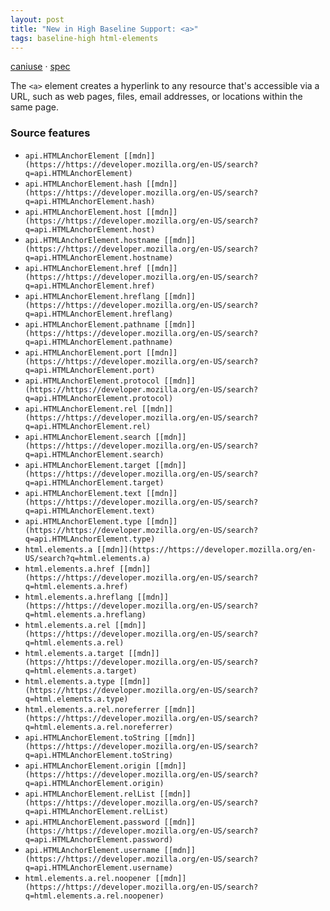 ```yaml
---
layout: post
title: "New in High Baseline Support: <a>"
tags: baseline-high html-elements
---
```


[caniuse](https://caniuse.com/?search=a) · [spec](https://html.spec.whatwg.org/multipage/text-level-semantics.html#the-a-element)

The `<a>` element creates a hyperlink to any resource that's accessible via a URL, such as web pages, files, email addresses, or locations within the same page.

### Source features

- ``api.HTMLAnchorElement [[mdn]](https://https://developer.mozilla.org/en-US/search?q=api.HTMLAnchorElement)``
- ``api.HTMLAnchorElement.hash [[mdn]](https://https://developer.mozilla.org/en-US/search?q=api.HTMLAnchorElement.hash)``
- ``api.HTMLAnchorElement.host [[mdn]](https://https://developer.mozilla.org/en-US/search?q=api.HTMLAnchorElement.host)``
- ``api.HTMLAnchorElement.hostname [[mdn]](https://https://developer.mozilla.org/en-US/search?q=api.HTMLAnchorElement.hostname)``
- ``api.HTMLAnchorElement.href [[mdn]](https://https://developer.mozilla.org/en-US/search?q=api.HTMLAnchorElement.href)``
- ``api.HTMLAnchorElement.hreflang [[mdn]](https://https://developer.mozilla.org/en-US/search?q=api.HTMLAnchorElement.hreflang)``
- ``api.HTMLAnchorElement.pathname [[mdn]](https://https://developer.mozilla.org/en-US/search?q=api.HTMLAnchorElement.pathname)``
- ``api.HTMLAnchorElement.port [[mdn]](https://https://developer.mozilla.org/en-US/search?q=api.HTMLAnchorElement.port)``
- ``api.HTMLAnchorElement.protocol [[mdn]](https://https://developer.mozilla.org/en-US/search?q=api.HTMLAnchorElement.protocol)``
- ``api.HTMLAnchorElement.rel [[mdn]](https://https://developer.mozilla.org/en-US/search?q=api.HTMLAnchorElement.rel)``
- ``api.HTMLAnchorElement.search [[mdn]](https://https://developer.mozilla.org/en-US/search?q=api.HTMLAnchorElement.search)``
- ``api.HTMLAnchorElement.target [[mdn]](https://https://developer.mozilla.org/en-US/search?q=api.HTMLAnchorElement.target)``
- ``api.HTMLAnchorElement.text [[mdn]](https://https://developer.mozilla.org/en-US/search?q=api.HTMLAnchorElement.text)``
- ``api.HTMLAnchorElement.type [[mdn]](https://https://developer.mozilla.org/en-US/search?q=api.HTMLAnchorElement.type)``
- ``html.elements.a [[mdn]](https://https://developer.mozilla.org/en-US/search?q=html.elements.a)``
- ``html.elements.a.href [[mdn]](https://https://developer.mozilla.org/en-US/search?q=html.elements.a.href)``
- ``html.elements.a.hreflang [[mdn]](https://https://developer.mozilla.org/en-US/search?q=html.elements.a.hreflang)``
- ``html.elements.a.rel [[mdn]](https://https://developer.mozilla.org/en-US/search?q=html.elements.a.rel)``
- ``html.elements.a.target [[mdn]](https://https://developer.mozilla.org/en-US/search?q=html.elements.a.target)``
- ``html.elements.a.type [[mdn]](https://https://developer.mozilla.org/en-US/search?q=html.elements.a.type)``
- ``html.elements.a.rel.noreferrer [[mdn]](https://https://developer.mozilla.org/en-US/search?q=html.elements.a.rel.noreferrer)``
- ``api.HTMLAnchorElement.toString [[mdn]](https://https://developer.mozilla.org/en-US/search?q=api.HTMLAnchorElement.toString)``
- ``api.HTMLAnchorElement.origin [[mdn]](https://https://developer.mozilla.org/en-US/search?q=api.HTMLAnchorElement.origin)``
- ``api.HTMLAnchorElement.relList [[mdn]](https://https://developer.mozilla.org/en-US/search?q=api.HTMLAnchorElement.relList)``
- ``api.HTMLAnchorElement.password [[mdn]](https://https://developer.mozilla.org/en-US/search?q=api.HTMLAnchorElement.password)``
- ``api.HTMLAnchorElement.username [[mdn]](https://https://developer.mozilla.org/en-US/search?q=api.HTMLAnchorElement.username)``
- ``html.elements.a.rel.noopener [[mdn]](https://https://developer.mozilla.org/en-US/search?q=html.elements.a.rel.noopener)``
